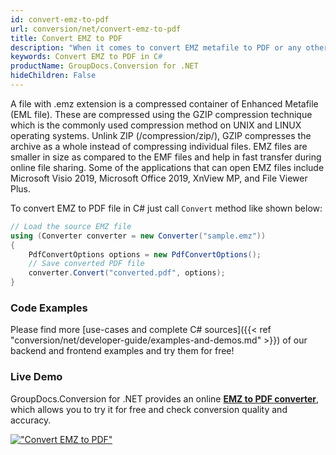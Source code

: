 ```yaml
---
id: convert-emz-to-pdf
url: conversion/net/convert-emz-to-pdf
title: Convert EMZ to PDF
description: "When it comes to convert EMZ metafile to PDF or any other format Groupdocs.Conversion for .NET is a solution. Use your favourite C# language and turn EMZ to PDF in a plain and simple approach."
keywords: Convert EMZ to PDF in C#
productName: GroupDocs.Conversion for .NET
hideChildren: False
---
```


A file with .emz extension is a compressed container of Enhanced Metafile (EML file). These are compressed using the GZIP compression technique which is the commonly used compression method on UNIX and LINUX operating systems. Unlink ZIP (/compression/zip/), GZIP compresses the archive as a whole instead of compressing individual files. EMZ files are smaller in size as compared to the EMF files and help in fast transfer during online file sharing. Some of the applications that can open EMZ files include Microsoft Visio 2019, Microsoft Office 2019, XnView MP, and File Viewer Plus.

To convert EMZ to PDF file in C# just call `Convert` method like shown below:

```csharp
// Load the source EMZ file
using (Converter converter = new Converter("sample.emz"))
{
    PdfConvertOptions options = new PdfConvertOptions();
    // Save converted PDF file
    converter.Convert("converted.pdf", options);
}
```

### Code Examples

Please find more [use-cases and complete C# sources]({{< ref "conversion/net/developer-guide/examples-and-demos.md" >}}) of our backend and frontend examples and try them for free!

### Live Demo

GroupDocs.Conversion for .NET provides an online [**EMZ to PDF converter**](https://products.groupdocs.app/conversion/emz-to-pdf), which allows you to try it for free and check conversion quality and accuracy.

[!["Convert EMZ to PDF"](conversion/net/images/convert-emz-to-pdf.png)](https://products.groupdocs.app/conversion/emz-to-pdf)